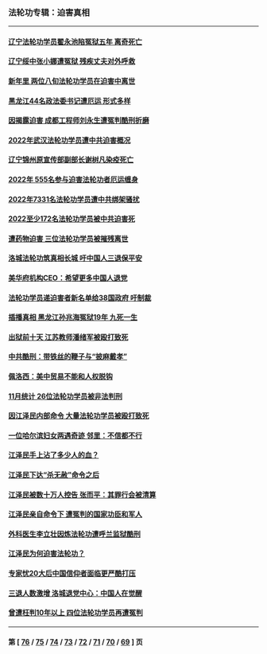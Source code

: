 ### 法轮功专辑：迫害真相
---
#### [辽宁法轮功学员翟永池陷冤狱五年 离奇死亡](../../pages/nf4379/n13916049.md?01310430) 
#### [辽宁绥中张小娜遭冤狱 残疾丈夫对外呼救](../../pages/nf4379/n13915683.md?01310430) 
#### [新年里 两位八旬法轮功学员在迫害中离世](../../pages/nf4379/n13915319.md?01310430) 
#### [黑龙江44名政法委书记遭厄运 形式多样](../../pages/nf4379/n13909467.md?01310430) 
#### [因揭露迫害 成都工程师刘永生遭冤判酷刑折磨](../../pages/nf4379/n13907678.md?01310430) 
#### [2022年武汉法轮功学员遭中共迫害概况](../../pages/nf4379/n13906471.md?01310430) 
#### [辽宁锦州原宣传部副部长谢树凡染疫死亡](../../pages/nf4379/n13904044.md?01310430) 
#### [2022年 555名参与迫害法轮功者厄运缠身](../../pages/nf4379/n13903134.md?01310430) 
#### [2022年7331名法轮功学员遭中共绑架骚扰](../../pages/nf4379/n13901725.md?01310430) 
#### [2022至少172名法轮功学员被中共迫害死](../../pages/nf4379/n13900831.md?01310430) 
#### [遭药物迫害 三位法轮功学员被摧残离世](../../pages/nf4379/n13893822.md?01310430) 
#### [洛城法轮功筑真相长城 吁中国人三退保平安](../../pages/nf4379/n13892471.md?01310430) 
#### [美华府机构CEO：希望更多中国人退党](../../pages/nf4379/n13890897.md?01310430) 
#### [法轮功学员递迫害者新名单给38国政府 吁制裁](../../pages/nf4379/n13891149.md?01310430) 
#### [插播真相 黑龙江孙兆海冤狱19年 九死一生](../../pages/nf4379/n13889193.md?01310430) 
#### [出狱前十天 江苏教师潘绪军被殴打致死](../../pages/nf4379/n13888230.md?01310430) 
#### [中共酷刑：带铁丝的鞭子与“披麻戴孝”](../../pages/nf4379/n13887863.md?01310430) 
#### [佩洛西：美中贸易不能和人权脱钩](../../pages/nf4379/n13884884.md?01310430) 
#### [11月统计 26位法轮功学员被非法判刑](../../pages/nf4379/n13884724.md?01310430) 
#### [因江泽民内部命令 大量法轮功学员被殴打致死](../../pages/nf4379/n13877409.md?01310430) 
#### [一位哈尔滨妇女两遇奇迹 邻里：不信都不行](../../pages/nf4379/n13878017.md?01310430) 
#### [江泽民手上沾了多少人的血？](../../pages/nf4379/n13880318.md?01310430) 
#### [江泽民下达“杀无赦”命令之后](../../pages/nf4379/n13878084.md?01310430) 
#### [江泽民被数十万人控告 张而平：其罪行会被清算](../../pages/nf4379/n13878074.md?01310430) 
#### [江泽民亲自命令下 遭冤判的国家功臣和军人](../../pages/nf4379/n13876685.md?01310430) 
#### [外科医生李立壮因炼法轮功遭呼兰监狱酷刑](../../pages/nf4379/n13875403.md?01310430) 
#### [江泽民为何迫害法轮功？](../../pages/nf4379/n13876324.md?01310430) 
#### [专家忧20大后中国信仰者面临更严酷打压](../../pages/nf4379/n13874993.md?01310430) 
#### [三退人数激增 洛城退党中心：中国人在觉醒](../../pages/nf4379/n13874224.md?01310430) 
#### [曾遭枉判10年以上 四位法轮功学员再遭冤判](../../pages/nf4379/n13872398.md?01310430) 

---
#### 第 [ [76](./76.md?01310430) / [75](./75.md?01310430) / [74](./74.md?01310430) / [73](./73.md?01310430) / [72](./72.md?01310430) / [71](./71.md?01310430) / [70](./70.md?01310430) / [69](./69.md?01310430) ] 页
